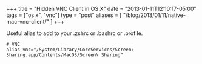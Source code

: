 +++
title = "Hidden VNC Client in OS X"
date = "2013-01-11T12:10:17-05:00"
tags = ["os x", "vnc"]
type = "post"
aliases = [
    "/blog/2013/01/11/native-mac-vnc-client/"
]
+++

Useful alias to add to your .zshrc or .bashrc or .profile.<!--more-->
```
# VNC
alias vnc="/System/Library/CoreServices/Screen\ Sharing.app/Contents/MacOS/Screen\ Sharing"
```